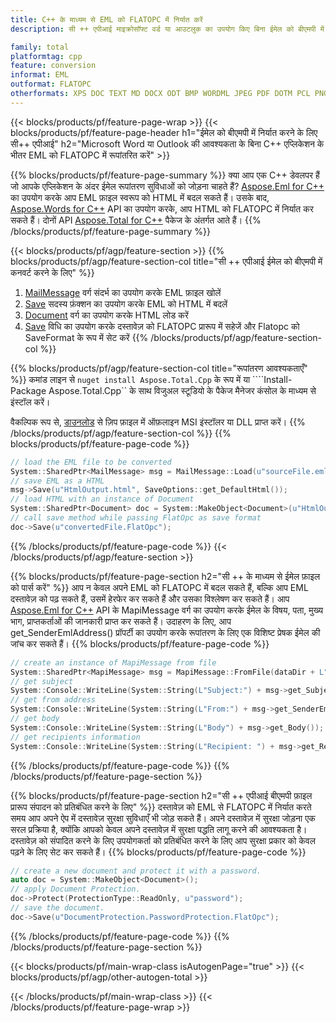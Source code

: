 ```yaml
---
title: C++ के माध्यम से EML को FLATOPC में निर्यात करें
description: सी ++ एपीआई माइक्रोसॉफ्ट वर्ड या आउटलुक का उपयोग किए बिना ईमेल को बीएमपी में कनवर्ट करने के लिए

family: total
platformtag: cpp
feature: conversion
informat: EML
outformat: FLATOPC
otherformats: XPS DOC TEXT MD DOCX ODT BMP WORDML JPEG PDF DOTM PCL PNG EPUB TIFF DOTX RTF PS DOCM GIF SVG EMF OTT DOT
---
```

{{< blocks/products/pf/feature-page-wrap >}}
{{< blocks/products/pf/feature-page-header h1="ईमेल को बीएमपी में निर्यात करने के लिए सी++ एपीआई" h2="Microsoft Word या Outlook की आवश्यकता के बिना C++ एप्लिकेशन के भीतर EML को FLATOPC में रूपांतरित करें" >}}

{{% blocks/products/pf/feature-page-summary %}}
क्या आप एक C++ डेवलपर हैं जो आपके एप्लिकेशन के अंदर ईमेल रूपांतरण सुविधाओं को जोड़ना चाहते हैं? [Aspose.Eml for C++](https://products.aspose.com/eml/cpp/) का उपयोग करके आप EML फ़ाइल स्वरूप को HTML में बदल सकते हैं। उसके बाद, [Aspose.Words for C++](https://products.aspose.com/words/cpp/) API का उपयोग करके, आप HTML को FLATOPC में निर्यात कर सकते हैं। दोनों API [Aspose.Total for C++](https://products.aspose.com/total/cpp/) पैकेज के अंतर्गत आते हैं। 
{{% /blocks/products/pf/feature-page-summary  %}}

{{< blocks/products/pf/agp/feature-section >}}
{{% blocks/products/pf/agp/feature-section-col title="सी ++ एपीआई ईमेल को बीएमपी में कनवर्ट करने के लिए" %}}
1. [MailMessage](https://reference.aspose.com/eml/cpp/class/aspose.eml.mail_message) वर्ग संदर्भ का उपयोग करके EML फ़ाइल खोलें
2. [Save](https://reference.aspose.com/eml/cpp/class/aspose.eml.mail_message#a7e7c6b50c8db5a8bcc6934db02b4a786) सदस्य फ़ंक्शन का उपयोग करके EML को HTML में बदलें
3. [Document](https://reference.aspose.com/words/cpp/class/aspose.words.document) वर्ग का उपयोग करके HTML लोड करें
4. [Save](https://reference.aspose.com/words/cpp/class/aspose.words.document#save_string_saveformat) विधि का उपयोग करके दस्तावेज़ को FLATOPC प्रारूप में सहेजें और Flatopc को SaveFormat के रूप में सेट करें
{{% /blocks/products/pf/agp/feature-section-col %}}

{{% blocks/products/pf/agp/feature-section-col title="रूपांतरण आवश्यकताएँ" %}}
कमांड लाइन से ```nuget install Aspose.Total.Cpp``` के रूप में या ````Install-Package Aspose.Total.Cpp`` के साथ विजुअल स्टूडियो के पैकेज मैनेजर कंसोल के माध्यम से इंस्टॉल करें।

वैकल्पिक रूप से, [डाउनलोड](https://releases.aspose.com/total/cpp) से ज़िप फ़ाइल में ऑफ़लाइन MSI इंस्टॉलर या DLL प्राप्त करें।
{{% /blocks/products/pf/agp/feature-section-col %}}
{{% blocks/products/pf/feature-page-code %}}

```cpp
// load the EML file to be converted
System::SharedPtr<MailMessage> msg = MailMessage::Load(u"sourceFile.eml");
// save EML as a HTML 
msg->Save(u"HtmlOutput.html", SaveOptions::get_DefaultHtml());  
// load HTML with an instance of Document
System::SharedPtr<Document> doc = System::MakeObject<Document>(u"HtmlOutput.html");
// call save method while passing FlatOpc as save format
doc->Save(u"convertedFile.FlatOpc");
```


{{% /blocks/products/pf/feature-page-code %}}
{{< /blocks/products/pf/agp/feature-section >}}

{{% blocks/products/pf/feature-page-section  h2="सी ++ के माध्यम से ईमेल फ़ाइल को पार्स करें" %}}
आप न केवल अपने EML को FLATOPC में बदल सकते हैं, बल्कि आप EML दस्तावेज़ को पढ़ सकते हैं, उसमें हेरफेर कर सकते हैं और उसका विश्लेषण कर सकते हैं। आप [Aspose.Eml for C++](https://products.aspose.com/eml/cpp/) API के MapiMessage वर्ग का उपयोग करके ईमेल के विषय, पता, मुख्य भाग, प्राप्तकर्ताओं की जानकारी प्राप्त कर सकते हैं। उदाहरण के लिए, आप get_SenderEmlAddress() प्रॉपर्टी का उपयोग करके रूपांतरण के लिए एक विशिष्ट प्रेषक ईमेल की जांच कर सकते हैं।
{{% blocks/products/pf/feature-page-code %}}

```cpp
// create an instance of MapiMessage from file
System::SharedPtr<MapiMessage> msg = MapiMessage::FromFile(dataDir + L"message.eml");
// get subject
System::Console::WriteLine(System::String(L"Subject:") + msg->get_Subject());
// get from address
System::Console::WriteLine(System::String(L"From:") + msg->get_SenderEmlAddress());
// get body
System::Console::WriteLine(System::String(L"Body") + msg->get_Body());
// get recipients information
System::Console::WriteLine(System::String(L"Recipient: ") + msg->get_Recipients());
```

{{% /blocks/products/pf/feature-page-code  %}}
{{% /blocks/products/pf/feature-page-section %}}

{{% blocks/products/pf/feature-page-section  h2="सी ++ एपीआई बीएमपी फ़ाइल प्रारूप संपादन को प्रतिबंधित करने के लिए" %}}
दस्तावेज़ को EML से FLATOPC में निर्यात करते समय आप अपने ऐप में दस्तावेज़ सुरक्षा सुविधाएँ भी जोड़ सकते हैं। अपने दस्तावेज़ में सुरक्षा जोड़ना एक सरल प्रक्रिया है, क्योंकि आपको केवल अपने दस्तावेज़ में सुरक्षा पद्धति लागू करने की आवश्यकता है। दस्तावेज़ को संपादित करने के लिए उपयोगकर्ता को प्रतिबंधित करने के लिए आप सुरक्षा प्रकार को केवल पढ़ने के लिए सेट कर सकते हैं।
{{% blocks/products/pf/feature-page-code %}}

```cpp
// create a new document and protect it with a password.
auto doc = System::MakeObject<Document>();
// apply Document Protection.
doc->Protect(ProtectionType::ReadOnly, u"password");
// save the document.
doc->Save(u"DocumentProtection.PasswordProtection.FlatOpc");
```

{{% /blocks/products/pf/feature-page-code  %}}
{{% /blocks/products/pf/feature-page-section %}}

{{< blocks/products/pf/main-wrap-class isAutogenPage="true" >}}
{{< blocks/products/pf/agp/other-autogen-total >}}

{{< /blocks/products/pf/main-wrap-class >}}
{{< /blocks/products/pf/feature-page-wrap >}}